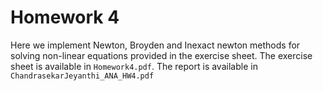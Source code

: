 # Homework 4

Here we implement Newton, Broyden and Inexact newton methods for solving non-linear equations provided in the exercise sheet. The exercise sheet is available in `Homework4.pdf`. The report is available in `ChandrasekarJeyanthi_ANA_HW4.pdf`
